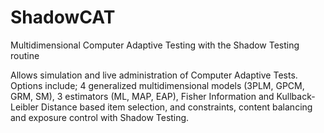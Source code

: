 # ShadowCAT
Multidimensional Computer Adaptive Testing with the Shadow Testing routine

Allows simulation and live administration of Computer Adaptive Tests. Options include; 4 generalized multidimensional models (3PLM, GPCM, GRM, SM), 3 estimators (ML, MAP, EAP), Fisher Information and Kullback-Leibler Distance based item selection, and constraints, content balancing and exposure control with Shadow Testing.
